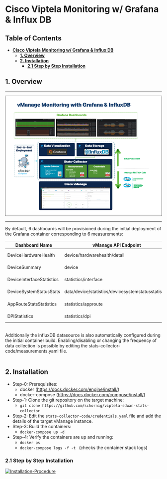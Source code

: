 # **Cisco Viptela Monitoring w/ Grafana & Influx DB**

## Table of Contents <!-- omit in toc -->

- [**Cisco Viptela Monitoring w/ Grafana & Influx DB**](#cisco-viptela-monitoring-w-grafana--influx-db)
  - [**1. Overview**](#1-overview)
  - [**2. Installation**](#2-installation)
    - [**2.1 Step by Step Installation**](#21-step-by-step-installation)

## **1. Overview**

-----

![Overview-Diagram](docs/Overview.png)

-----

By default, 6 dashboards will be provisioned during the initial deployment of the Grafana container corresponding to 6 measurements:

| Dashboard Name            | vManage API Endpoint                                | Frequency   |
|---------------------------|-----------------------------------------------------|-------------|
| DeviceHardwareHealth      | device/hardwarehealth/detail                        | 60 seconds  |
| DeviceSummary             | device                                              | 60 seconds  |
| DeviceInterfaceStatistics | statistics/interface                                | 600 seconds |
| DeviceSystemStatusStats   | data/device/statistics/devicesystemstatusstatistics | 600 seconds |
| AppRouteStatsStatistics   | statistics/approute                                 | 600 seconds |
| DPIStatistics             | statistics/dpi                                      | 600 seconds |

<br>
Additionally the influxDB datasource is also automatically configured during the initial container build. Enabling/disabling or changing the frequency of data collection is possible by editing the stats-collector-code/measurements.yaml file. 
<br><br>

## **2. Installation**

* Step-0: Prerequisites:
  * docker (https://docs.docker.com/engine/install/)
  * docker-compose (https://docs.docker.com/compose/install/)
* Step-1: Clone the git repository on the target machine:
  * ```git clone https://github.com/schornig/viptela-sdwan-stats-collector```
* Step-2: Edit the ```stats-collector-code/credentials.yaml``` file and add the details of the target vManage instance.
* Step-3: Build the containers:
  * ```docker-compose up -d ```
* Step-4: Verify the containers are up and running: 
  * ```docker ps ```
  * ```docker-compose logs -f -t ``` (checks the container stack logs)

### **2.1 Step by Step Installation**

 [![Installation-Procedure](https://img.youtube.com/vi/A_YG3OEKhLo/0.jpg)](https://www.youtube.com/watch?v=A_YG3OEKhLo "Installation-Procedure")




